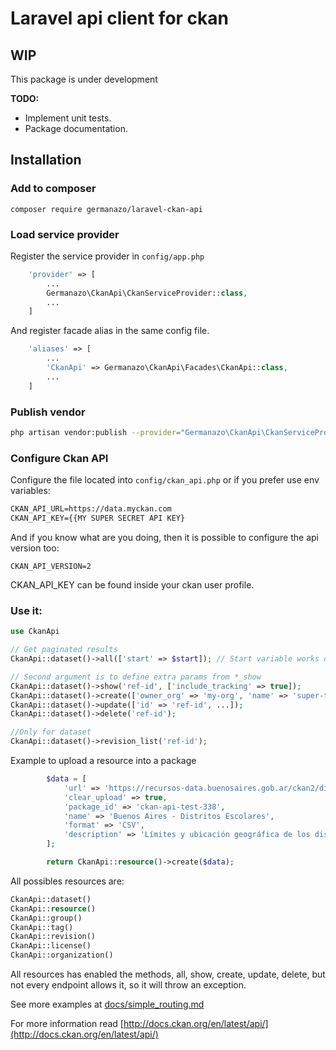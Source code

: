 # Laravel api client for ckan

## WIP

This package is under development

**TODO:**
 - Implement unit tests.
 - Package documentation.

## Installation

### Add to composer

`composer require germanazo/laravel-ckan-api`

### Load service provider

Register the service provider in `config/app.php`

```php
    'provider' => [
        ...
        Germanazo\CkanApi\CkanServiceProvider::class,
        ...
    ]
```

And register facade alias in the same config file. 


```php
    'aliases' => [
        ...
        'CkanApi' => Germanazo\CkanApi\Facades\CkanApi::class,
        ...
    ]
```

### Publish vendor 

```sh
php artisan vendor:publish --provider="Germanazo\CkanApi\CkanServiceProvider"
```

### Configure Ckan API

Configure the file located into `config/ckan_api.php` or if you prefer use env variables:
 
```txt
CKAN_API_URL=https://data.myckan.com
CKAN_API_KEY={{MY SUPER SECRET API KEY}
``` 

And if you know what are you doing, then it is possible to configure the api version too:

`CKAN_API_VERSION=2`

CKAN_API_KEY can be found inside your ckan user profile.

### Use it:

```php
use CkanApi

// Get paginated results
CkanApi::dataset()->all(['start' => $start]); // Start variable works only for datasets for now

// Second argument is to define extra params from *_show
CkanApi::dataset()->show('ref-id', ['include_tracking' => true]);
CkanApi::dataset()->create(['owner_org' => 'my-org', 'name' => 'super-title','title' => 'SUPER API TITLE']);
CkanApi::dataset()->update(['id' => 'ref-id', ...]);
CkanApi::dataset()->delete('ref-id');

//Only for dataset 
CkanApi::dataset()->revision_list('ref-id');
```

Example to upload a resource into a package

```php
        $data = [
            'url' => 'https://recursos-data.buenosaires.gob.ar/ckan2/distritos-escolares/distritos-escolares.csv',
            'clear_upload' => true,
            'package_id' => 'ckan-api-test-338',
            'name' => 'Buenos Aires - Distritos Escolares',
            'format' => 'CSV',
            'description' => 'Límites y ubicación geográfica de los distritos escolares de la Ciudad que surgieron a partir de la Ley de Educación Común (Ley N° 1.420/1884). Actualmente rige la división establecida por el Decreto Nº 7.475/80.',
        ];

        return CkanApi::resource()->create($data);

```

All possibles resources are:

```php
CkanApi::dataset()
CkanApi::resource()
CkanApi::group()
CkanApi::tag()
CkanApi::revision()
CkanApi::license()
CkanApi::organization()
```

All resources has enabled the methods, all, show, create, update, delete, but not every endpoint allows it, so it will throw an exception.

See more examples at [docs/simple_routing.md](docs/simple_routing.md)

For more information read [http://docs.ckan.org/en/latest/api/](http://docs.ckan.org/en/latest/api/)